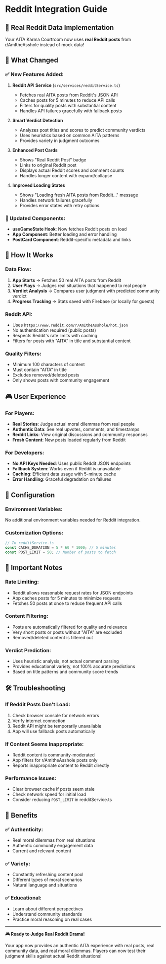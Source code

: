 # Reddit Integration Guide

## 🎯 Real Reddit Data Implementation

Your AITA Karma Courtroom now uses **real Reddit posts** from r/AmItheAsshole instead of mock data!

## 🔧 What Changed

### ✅ New Features Added:

1. **Reddit API Service** (`src/services/redditService.ts`)
   - Fetches real AITA posts from Reddit's JSON API
   - Caches posts for 5 minutes to reduce API calls
   - Filters for quality posts with substantial content
   - Handles API failures gracefully with fallback posts

2. **Smart Verdict Detection** 
   - Analyzes post titles and scores to predict community verdicts
   - Uses heuristics based on common AITA patterns
   - Provides variety in judgment outcomes

3. **Enhanced Post Cards**
   - Shows "Real Reddit Post" badge
   - Links to original Reddit post
   - Displays actual Reddit scores and comment counts
   - Handles longer content with expand/collapse

4. **Improved Loading States**
   - Shows "Loading fresh AITA posts from Reddit..." message
   - Handles network failures gracefully
   - Provides error states with retry options

### 🔄 Updated Components:

- **useGameState Hook**: Now fetches Reddit posts on load
- **App Component**: Better loading and error handling
- **PostCard Component**: Reddit-specific metadata and links

## 🚀 How It Works

### Data Flow:
1. **App Starts** → Fetches 50 real AITA posts from Reddit
2. **User Plays** → Judges real situations that happened to real people
3. **Verdict Analysis** → Compares user judgment with predicted community verdict
4. **Progress Tracking** → Stats saved with Firebase (or locally for guests)

### Reddit API:
- Uses `https://www.reddit.com/r/AmItheAsshole/hot.json`
- No authentication required (public posts)
- Respects Reddit's rate limits with caching
- Filters for posts with "AITA" in title and substantial content

### Quality Filters:
- Minimum 100 characters of content
- Must contain "AITA" in title
- Excludes removed/deleted posts
- Only shows posts with community engagement

## 🎮 User Experience

### For Players:
- **Real Stories**: Judge actual moral dilemmas from real people
- **Authentic Data**: See real upvotes, comments, and timestamps
- **Reddit Links**: View original discussions and community responses
- **Fresh Content**: New posts loaded regularly from Reddit

### For Developers:
- **No API Keys Needed**: Uses public Reddit JSON endpoints
- **Fallback System**: Works even if Reddit is unavailable
- **Caching**: Efficient data usage with 5-minute cache
- **Error Handling**: Graceful degradation on failures

## 🔧 Configuration

### Environment Variables:
No additional environment variables needed for Reddit integration.

### Customization Options:

```typescript
// In redditService.ts
const CACHE_DURATION = 5 * 60 * 1000; // 5 minutes
const POST_LIMIT = 50; // Number of posts to fetch
```

## 🚨 Important Notes

### Rate Limiting:
- Reddit allows reasonable request rates for JSON endpoints
- App caches posts for 5 minutes to minimize requests
- Fetches 50 posts at once to reduce frequent API calls

### Content Filtering:
- Posts are automatically filtered for quality and relevance
- Very short posts or posts without "AITA" are excluded
- Removed/deleted content is filtered out

### Verdict Prediction:
- Uses heuristic analysis, not actual comment parsing
- Provides educational variety, not 100% accurate predictions
- Based on title patterns and community score trends

## 🛠️ Troubleshooting

### If Reddit Posts Don't Load:
1. Check browser console for network errors
2. Verify internet connection
3. Reddit API might be temporarily unavailable
4. App will use fallback posts automatically

### If Content Seems Inappropriate:
- Reddit content is community-moderated
- App filters for r/AmItheAsshole posts only
- Reports inappropriate content to Reddit directly

### Performance Issues:
- Clear browser cache if posts seem stale
- Check network speed for initial load
- Consider reducing `POST_LIMIT` in redditService.ts

## 🎉 Benefits

### ✅ Authenticity:
- Real moral dilemmas from real situations
- Authentic community engagement data
- Current and relevant content

### ✅ Variety:
- Constantly refreshing content pool
- Different types of moral scenarios
- Natural language and situations

### ✅ Educational:
- Learn about different perspectives
- Understand community standards
- Practice moral reasoning on real cases

---

**🎮 Ready to Judge Real Reddit Drama!** 

Your app now provides an authentic AITA experience with real posts, real community data, and real moral dilemmas. Players can now test their judgment skills against actual Reddit situations!

